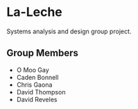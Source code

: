 # La-Leche
Systems analysis and design group project.

## Group Members
* O Moo Gay
* Caden Bonnell
* Chris Gaona
* David Thompson
* David Reveles